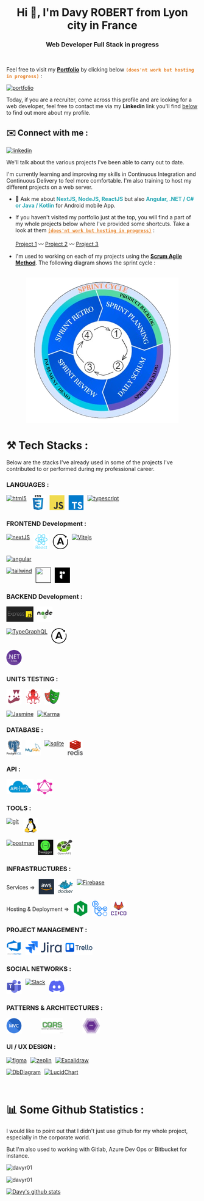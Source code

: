 <h1 align="center" style="text-align: center;">Hi 👋, I'm Davy ROBERT from Lyon city in France</h1>
<h3 align="center" style="text-align: center; font-weight: bold">Web Developer Full Stack in progress</h3>
<!-- <p style="text-align: center;"> <img src="https://komarev.com/ghpvc/?username=DavyR01&label=PROFILE%20VIEWS&color=blue&style=flat-square&base=1000&abbreviated=true" alt="view counter"/></p> -->
<!-- ![](https://komarev.com/ghpvc/?username=DavyR01&base=1000&abbreviated=true&label=PROFILE%20VIEWS&color=blue) -->
</br>

Feel free to visit my <strong><u>Portfolio</u></strong> by clicking below <span style="color: #e67e22; "><strong>`(does'nt work but hosting in progress)`</strong></span> :
</br>

[![portfolio](https://img.shields.io/badge/my_portfolio-000?style=for-the-badge&logo=ko-fi&logoColor=white)](https://github.com/DavyR01)

<p> Today, if you are a recruiter, come across this profile and are looking for a web developer, feel free to contact me via my <strong>Linkedin </strong>link you'll find <a href="#contact">below</a> to find out more about my profile. 
<br/>

<h2 id="contact">✉️ Connect with me :</h2>

<!-- ## Contact : -->
<!-- ## Socials : -->

[![linkedin](https://img.shields.io/badge/linkedin-0A66C2?style=for-the-badge&logo=linkedin&logoColor=white)](https://linkedin.com/in/davy-robert)


We'll talk about the various projects I've been able to carry out to date. </p>

<p>
I'm currently learning and improving my skills in Continuous Integration and Continuous Delivery to feel more comfortable.
I'm also training to host my different projects on a web server.
</p>

- 💬 Ask me about <span style="color: #22a6b3; ">**NextJS, NodeJS, ReactJS**</span> but also <span style="color: #22a6b3; ">**Angular, .NET / C# or Java / Kotlin** </span> for Android mobile App.

- If you haven't visited my portfolio just at the top, you will find a part of my whole projects below where I've provided some shortcuts. Take a look at them <span style="color: #e67e22; "><strong><u>`(does'nt work but hosting in progress)`</u></strong></span> : </br></br>
[Project 1](https://github.com/DavyR01) 〰
[Project 2](https://github.com/DavyR01) 〰
[Project 3](https://github.com/DavyR01)


  <!-- - I am currently learning on : -->

- I'm used to working on each of my projects using the [**Scrum Agile Method**](https://asana.com/fr/resources/sprint-planning-meeting).
  The following diagram shows the sprint cycle :
  </br></br>
<div align="center" style="text-align: center;">
  <a href="https://asana.com/fr/resources/sprint-planning-meeting">
    <img src="./assets/scrcum.png" alt="Méthode Scrum">
  </a>
</div>
  <!-- [![Méthode Scrum](./assets/scrcum.png)](https://asana.com/fr/resources/sprint-planning-meeting) -->

<!-- <a href="https://linkedin.com/in/davy-robert" target="blank"><img align="center" src="https://raw.githubusercontent.com/rahuldkjain/github-profile-readme-generator/master/src/images/icons/Social/linked-in-alt.svg" alt="davy-robert" height="30" width="40" /></a> -->

# ⚒️ Tech Stacks :

 <p>Below are the stacks I've already used in some of the projects I've contributed to or performed during my professional career.</p>

### LANGUAGES :
   <p style="display: flex; gap: 10px">
   <a href="https://developer.mozilla.org/fr/docs/Web/HTML" target="_blank" rel="noreferrer"> <img src="https://upload.wikimedia.org/wikipedia/commons/thumb/6/61/HTML5_logo_and_wordmark.svg/1024px-HTML5_logo_and_wordmark.svg.png" alt="html5" width="40" height="40"/> </a>
   <a href="https://www.w3schools.com/css/" target="_blank" rel="noreferrer"> <img src="https://raw.githubusercontent.com/devicons/devicon/master/icons/css3/css3-original-wordmark.svg" alt="css3" width="40" height="40"/> </a>
   <a href="https://developer.mozilla.org/en-US/docs/Web/JavaScript" target="_blank" rel="noreferrer"> <img src="https://raw.githubusercontent.com/devicons/devicon/master/icons/javascript/javascript-original.svg" alt="javascript" width="40" height="40"/> </a>
     <a href="https://www.typescriptlang.org/" target="_blank" rel="noreferrer"> <img src="https://raw.githubusercontent.com/devicons/devicon/master/icons/typescript/typescript-original.svg" alt="typescript" width="40" height="40"/> </a>
     <a href="https://learn.microsoft.com/en-us/dotnet/csharp/" target="_blank" rel="noreferrer"> <img src="https://upload.wikimedia.org/wikipedia/commons/thumb/b/bd/Logo_C_sharp.svg/910px-Logo_C_sharp.svg.png" alt="typescript" width="" height="40"/> </a>
</p>

### FRONTEND Development :
   <p style="display:flex; gap:10px">
      <a href="https://nextjs.org/" target="_blank" rel="noreferrer"> <img src="https://images-cdn.openxcell.com/wp-content/uploads/2024/07/24154156/dango-inner-2.webp" alt="nextJS" width="40" height="40"/> </a>
      <a href="https://reactjs.org/" target="_blank" rel="noreferrer"> <img src="https://raw.githubusercontent.com/devicons/devicon/master/icons/react/react-original-wordmark.svg" alt="react" width="40" height="40"/> </a>
      <a href="https://www.apollographql.com/docs/react" target="_blank" rel="noreferrer"> <img src="./assets/apollo.png" alt="Apollo Client" width="40" height="40"/> </a>
      <a href="https://vitejs.dev/" target="_blank" rel="noreferrer"> <img src="https://cdn.jsdelivr.net/gh/devicons/devicon@latest/icons/vitejs/vitejs-original.svg" alt="Vitejs" width="40" height="40" /> </a>

   </p>
      <p><a href="https://angular.fr/" target="_blank" rel="noreferrer"> <img src="https://upload.wikimedia.org/wikipedia/commons/thumb/c/cf/Angular_full_color_logo.svg/1200px-Angular_full_color_logo.svg.png" alt="angular" width="40" height="40"/> </a></p>
  
   <p style="display: flex; gap: 10px">
      <!-- <span style="display: flex; flex-direction: column; justify-content: center;">Style & Design =></span> -->
     <a href="https://tailwindcss.com/" target="_blank" rel="noreferrer"> <img src="https://www.vectorlogo.zone/logos/tailwindcss/tailwindcss-icon.svg" alt="tailwind" width="40" height="40"/> </a>
      <a href="" target="_blank" rel="noreferrer"> <img src="https://pluginicons.craft-cdn.com/scssqTY8srJEesn2VFiUV73mUCyRIZsfXfDj2eOY.svg?1528091210" alt="" width="40" height="40"/> </a>
     <a href="https://www.radix-ui.com/" target="_blank" rel="noreferrer"> <img src="./assets/radix_logo.png" alt="radixUI" width="40" height="40"/> </a>
  </p>

### BACKEND Development :
   <p style="display: flex; gap: 10px">
      <a href="https://expressjs.com" target="_blank" rel="noreferrer"> <img src="./assets/express-logo.png" alt="express" width="" height="40"/> </a>
      <a href="https://nodejs.org" target="_blank" rel="noreferrer"> <img src="https://raw.githubusercontent.com/devicons/devicon/master/icons/nodejs/nodejs-original-wordmark.svg" alt="nodejs" width="40" height="40"/> </a>
   </p>
   <p style="display: flex; gap: 10px">
      <a href="https://typegraphql.com/" target="_blank" rel="noreferrer"> <img src="https://typegraphql.com/img/logo.png" alt="TypeGraphQL" width="40" height="40"/> </a>
      <a href="https://www.apollographql.com/docs/apollo-server" target="_blank" rel="noreferrer"> <img src="./assets/apollo.png" alt="Apollo Server" width="40" height="40"/> </a>
   </p>
   <p style="display: flex; gap: 10px">
      <a href="https://dotnet.microsoft.com/en-us/" target="_blank" rel="noreferrer"> <img src="./assets/dotnet-logo.png" alt=".NET" width="40" height="40"/> </a>
   </p>

### UNITS TESTING :
   <p style="display: flex; gap: 10px">
     <a href="https://jestjs.io/fr/" target="_blank" rel="noreferrer"> <img src="./assets/jest.png" alt="Jest" width="40" height="40"/> </a>
       <a href="https://testing-library.com/docs/react-testing-library/intro/" target="_blank" rel="noreferrer"> <img src="./assets/react testing library logo.webp" alt="React Testing library" width="40" height="40"/> </a>
     <a href="https://playwright.dev/" target="_blank" rel="noreferrer"> <img src="./assets/playwright.png" alt="playwright" width="40" height="40"/> </a></br>
  </p>

   <p style="display: flex; gap: 10px">
      <a href="https://jasmine.github.io/" target="_blank" rel="noreferrer"> <img src="https://upload.wikimedia.org/wikipedia/en/2/22/Logo_jasmine.svg" alt="Jasmine" width="40" height="40"/> </a>
      <a href="https://karma-runner.github.io/6.4/index.html" target="_blank" rel="noreferrer"> <img src="https://www.testautomatisierung.org/wp-content/uploads/Karma-Logo.png" alt="Karma" width="40" height="40"/> </a>
   </p>

### DATABASE :
   <p style="display: flex; gap: 10px">
      <a href="https://www.postgresql.org" target="_blank" rel="noreferrer"> <img src="https://raw.githubusercontent.com/devicons/devicon/master/icons/postgresql/postgresql-original-wordmark.svg" alt="postgresql" width="40" height="40"/> </a>
      <a href="https://www.mysql.com/fr/" target="_blank" rel="noreferrer"><img src="https://raw.githubusercontent.com/devicons/devicon/master/icons/mysql/mysql-original-wordmark.svg" alt="mysql" width="40" height="40"/> </a>
      <a href="https://www.sqlite.org/" target="_blank" rel="noreferrer"> <img src="https://www.vectorlogo.zone/logos/sqlite/sqlite-icon.svg" alt="sqlite" width="40" height="40"/> </a>
      <a href="https://redis.io" target="_blank" rel="noreferrer"> <img src="https://raw.githubusercontent.com/devicons/devicon/master/icons/redis/redis-original-wordmark.svg" alt="redis" width="40" height="40"/> </a>
   </p>

### API :
<p style="display: flex; gap: 10px">
   <a href="https://www.redhat.com/fr/topics/api/what-is-a-rest-api" target="_blank" rel="noreferrer"> <img src="./assets/api-rest.png" alt="API REST" width="" height="40"/> </a>
   <a href="https://graphql.org/" target="_blank" rel="noreferrer"> <img src="./assets/GraphQL logo.png" alt="API GraphQL" width="40" height="40"/> </a>
</p>

### TOOLS :
   <p style="display: flex; gap: 10px">
      <a href="https://git-scm.com/" target="_blank" rel="noreferrer"> <img src="https://www.vectorlogo.zone/logos/git-scm/git-scm-icon.svg" alt="git" width="40" height="40"/> </a>
      <a href="https://www.linux.org/" target="_blank" rel="noreferrer"> <img src="https://raw.githubusercontent.com/devicons/devicon/master/icons/linux/linux-original.svg" alt="linux" width="40" height="40"/> </a>
   </p>
   <p style="display: flex; gap: 10px">
      <a href="https://postman.com" target="_blank" rel="noreferrer"> <img src="https://www.vectorlogo.zone/logos/getpostman/getpostman-icon.svg" alt="postman" width="40" height="40"/> </a>
      <a href="https://swagger.io/" target="_blank" rel="noreferrer"> <img src="./assets/Swagger.png" alt="Swagger" width="40" height="40"/> </a>
      <a href="https://swagger.io/specification/" target="_blank" rel="noreferrer"> <img src="./assets/openAPI logo.png" alt="OpenAPI" width="40" height="40"/> </a>
   </p>

### INFRASTRUCTURES :
   <p style="display: flex; gap: 10px">
        <span style="display: flex; flex-direction: column; justify-content: center;">Services =></span><a href="https://aws.amazon.com/" target="_blank" rel="noreferrer"> <img src="./assets/aws logo.jpg" alt="amazon" width="40" height="40"/> </a>
        <a href="https://www.docker.com/" target="_blank" rel="noreferrer"> <img src="https://raw.githubusercontent.com/devicons/devicon/master/icons/docker/docker-original-wordmark.svg" alt="docker" width="40" height="40"/> </a>
        <a href="https://firebase.google.com/" target="_blank" rel="noreferrer"> <img src="https://www.gstatic.com/devrel-devsite/prod/v870e399c64f7c43c99a3043db4b3a74327bb93d0914e84a0c3dba90bbfd67625/firebase/images/touchicon-180.png" alt="Firebase" width="40" height="40"/> </a>
   </p>
   <p style="display: flex; gap: 10px">
      <span style="display: flex; flex-direction: column; justify-content: center;">Hosting & Deployment =></span> 
      <a href="https://www.nginx.com" target="_blank" rel="noreferrer"> <img src="https://raw.githubusercontent.com/devicons/devicon/master/icons/nginx/nginx-original.svg" alt="nginx" width="40" height="40"/> </a>
      <a href="https://docs.github.com/fr/actions" target="_blank" rel="noreferrer"> <img src="./assets/github actions.png" alt="GitHub Actions" width="40" height="40"/> </a>
      <a href="https://docs.gitlab.com/ee/ci/" target="_blank" rel="noreferrer"> <img src="./assets/gitlab ci-cd.png" alt="GitLab CI/CD" width="40" height="40"/> </a>
   </p>

### PROJECT MANAGEMENT :
   <p style="display: flex; gap: 10px">
      <a href="https://azure.microsoft.com/fr-fr/products/devops" target="_blank" rel="noreferrer"> <img src="./assets/azure dev ops.png" alt="Azure Dev Ops" width="40" height="40"/> </a>
      <a href="https://www.atlassian.com/fr/software/jira" target="_blank" rel="noreferrer"> <img src="./assets/Jira_Logo.svg.png" alt="Jira" width="" height="40"/> </a>
      <a href="https://trello.com/" target="_blank" rel="noreferrer"> <img src="./assets/trello.png" alt="Trello" width="" height="40"/> </a>
   </p>


### SOCIAL NETWORKS :
   <p style="display: flex; gap: 10px">
     <a href="https://www.microsoft.com/fr-fr/microsoft-teams/log-in" target="_blank" rel="noreferrer"> <img src="./assets/teams.png" alt="Teams" width="40" height="40"/> </a>
     <a href="https://slack.com/" target="_blank" rel="noreferrer"> <img src="./assets/slack-logo.avif" alt="Slack" width="40" height="40"/> </a>
     <a href="https://discord.com/" target="_blank" rel="noreferrer"> <img src="./assets/Discord-logo.png" alt="Discord" width="40" height="40"/> </a>
  </p>

### PATTERNS & ARCHITECTURES :
   <p style="display: flex; gap: 50px">
     <a href="https://developer.mozilla.org/fr/docs/Glossary/MVC" target="_blank" rel="noreferrer"> <img src="./assets/mvc.png" alt="MVC" width="" height="40"/> </a>
     <a href="https://learn.microsoft.com/fr-fr/azure/architecture/patterns/cqrs" target="_blank" rel="noreferrer"> <img src="./assets/cqrs2.jpg" alt="CQRS" width="" height="40"/> </a>
     <a href="https://herbertograca.com/2017/11/16/explicit-architecture-01-ddd-hexagonal-onion-clean-cqrs-how-i-put-it-all-together/" target="_blank" rel="noreferrer"> <img src="./assets/hexa.png" alt="Hexagonale" width="" height="40"/> </a>
  </p>

### UI / UX DESIGN :
   <p style="display: flex; gap: 10px">
      <a href="https://www.figma.com/" target="_blank" rel="noreferrer"> <img src="https://www.vectorlogo.zone/logos/figma/figma-icon.svg" alt="figma" width="40" height="40"/> </a>
      <a href="https://zeplin.io/" target="_blank" rel="noreferrer"> <img src="https://cdn.prod.website-files.com/62c6fbddb12bb54622241c3d/62c6fbddb12bb57020242357_62837a608363533242748f28_image05.png" alt="zeplin" width="40" height="40"/> </a> 
      <a href="https://excalidraw.com/" target="_blank" rel="noreferrer"> <img src="https://refer-production.s3.us-east-2.amazonaws.com/favicon/excalidraw.com/04e9e487-b1b4-4217-ac2f-7c2129fed8ce.jpg" alt="Excalidraw" width="40" height="40"/> </a>
   </p>
   <p style="display: flex; gap: 10px">
      <a href="" target="_blank" rel="noreferrer"> <img src="https://cdn.holistics.io/logo-dbdiagram-notext.ico" alt="DbDiagram" width="40" height="40"/> </a>
      <a href="" target="_blank" rel="noreferrer"> <img src="https://lh3.googleusercontent.com/-DFf9XL9GD7M/YYBR9-i1ymI/AAAAAAAAAJA/oeJgZPqiAUM0ad43EAk-vjOnrHNihJ3SgCLcBGAsYHQ/s400/Lucidchart-Primary3D-Mark-Default-onClear-np-RGB-128x128.png" alt="LucidChart" width="40" height="40"/> </a>
   </p></br>

# 📊 Some Github Statistics :

<p>I would like to point out that I didn't just use github for my whole project, especially in the corporate world. </p>
<p>But I'm also used to working with Gitlab, Azure Dev Ops or Bitbucket for instance.</p>

<p><img src="https://github-readme-stats.vercel.app/api/top-langs?username=davyr01&show_icons=true&locale=en&layout=compact" alt="davyr01" /></p>

<p><img align="center" src="https://github-readme-streak-stats.herokuapp.com/?user=davyr01&" alt="davyr01" /></p>

[![Davy's github stats](https://github-readme-stats.vercel.app/api?username=DavyR01&count_private=true&show_icons=true)](https://github.com/DavyR01)



















<!-- IDEAS :  -->

<!-- <h3 align="left">Connect with me:</h3> -->
<!-- <a href="https://stackoverflow.com/users/20204743" target="blank"><img align="center" src="https://raw.githubusercontent.com/rahuldkjain/github-profile-readme-generator/master/src/images/icons/Social/stack-overflow.svg" alt="20204743" height="30" width="40" /></a> -->
<!-- <a href="https://discord.gg/2655" target="blank"><img align="center" src="https://raw.githubusercontent.com/rahuldkjain/github-profile-readme-generator/master/src/images/icons/Social/discord.svg" alt="#2655" height="30" width="40" /></a>
<a href="https://discordapp.com/users/489948993003061259" target="blank"><img align="center" src="https://raw.githubusercontent.com/rahuldkjain/github-profile-readme-generator/master/src/images/icons/Social/discord.svg" alt="#2655" height="30" width="40" /></a> -->

<!-- ## Hi there 🥷🏻 -->

<!--
Here are some ideas to get you started:

- 🔭 I’m currently working on ...
- 🌱 I’m currently learning ...
- 👯 I’m looking to collaborate on ...
- 🤔 I’m looking for help with ...
- 💬 Ask me about ...
- 📫 How to reach me: ...
- 😄 Pronouns: ...
- ⚡ Fun fact: ...
-->

<!-- #GH-LIGHT-MODE-ONLY

#GH-DARK-MODE-ONLY


### My daily routine :

```mermaid
   graph TD;
      Code -- >Eat;
      Eat -- >Sleep;
      Sleep -- >Code;
```
 -->



<!-- [![Top Langs](https://github-readme-stats.vercel.app/api/top-langs/?username=DavyR01&hide=php)](https://github.com/DavyR01)


<p align="left"> <a href="https://github.com/ryo-ma/github-profile-trophy"><img src="https://github-profile-trophy.vercel.app/?username=davyr01" alt="davyr01" /></a> </p> -->
